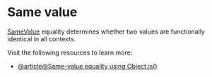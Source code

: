 # Same value

[SameValue](https://developer.mozilla.org/en-US/docs/Web/JavaScript/Equality_comparisons_and_sameness#same-value_equality_using_object.is) equality determines whether two values are functionally identical in all contexts.

Visit the following resources to learn more:

- [@article@Same-value equality using Object.is()](https://developer.mozilla.org/en-US/docs/Web/JavaScript/Equality_comparisons_and_sameness#same-value_equality_using_object.is)
